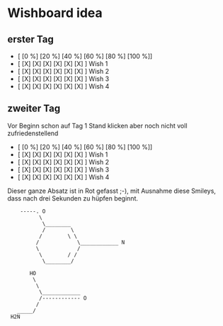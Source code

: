 <!--

author:   Dr. Mark Jacob, Maximilian Dörnbrack
email:
version:  0.0.1
language: de
narrator: Deutsch Female
comment: Impactful English Presentations

-->

# Wishboard idea

## erster Tag

- [ [0 %] [20 %] [40 %] [60 %] [80 %] [100 %]]
- [ [X]   [X]    [X]    [X]    [X]     [X]   ]  Wish 1
- [ [X]   [X]    [X]    [X]    [X]     [X]   ]  Wish 2
- [ [X]   [X]    [X]    [X]    [X]     [X]   ]  Wish 3
- [ [X]   [X]    [X]    [X]    [X]     [X]   ]  Wish 4


## zweiter  Tag

Vor Beginn schon auf Tag 1 Stand klicken aber noch nicht voll zufriedenstellend


- [ [0 %] [20 %] [40 %] [60 %] [80 %] [100 %]]
- [ [X]   [X]    [X]    [X]    [X]     [X]   ]  Wish 1
- [ [X]   [X]    [X]    [X]    [X]     [X]   ]  Wish 2
- [ [X]   [X]    [X]    [X]    [X]     [X]   ]  Wish 3
- [ [X]   [X]    [X]    [X]    [X]     [X]   ]  Wish 4

<!--style="color: red"-->
Dieser ganze Absatz ist in Rot gefasst ;-)<!--
class="animated infinite bounce"
style="animation-delay: 3s;"
-->, mit Ausnahme diese Smileys, dass nach drei
Sekunden zu hüpfen beginnt.




```` ascii
    -----. O
          \
           \________
           /        \
          /        \ \
         /            \____________ N
         \            /
          \        / /
           \________/
````

```` ascii
       HO
        \
         \
          \____________
          /------------ O
         /
   _____/
 H2N
````                 
